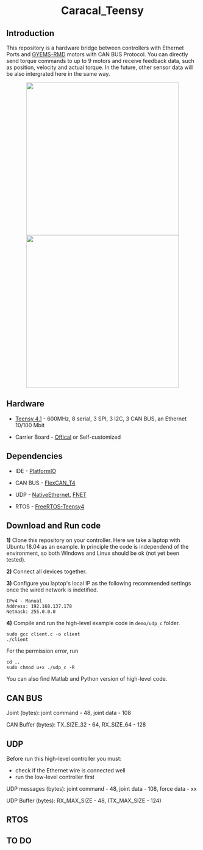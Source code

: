 <div align="center">

# Caracal_Teensy
</div>

## Introduction #
This repository is a hardware bridge between controllers with Ethernet Ports and [GYEMS-RMD](http://www.gyems.cn/product.html) motors with CAN BUS Protocol. You can directly send torque commands to up to 9 motors and receive feedback data, such as position, velocity and actual torque.
In the future, other sensor data will be also intergrated here in the same way.

<div align="center">
<img width="400" src="doc/Teens4_1.gif">
<img width="400" src="doc/trot_out.gif">
</div>

## Hardware #
* [Teensy 4.1](https://www.pjrc.com/store/teensy41.html) - 600MHz, 8 serial, 3 SPI, 3 I2C, 3 CAN BUS, an Ethernet 10/100 Mbit

* Carrier Board - [Offical](https://copperhilltech.com/teensy-4-1-triple-can-bus-board-with-240x240-lcd-and-ethernet/) or Self-customized

## Dependencies #
* IDE - [PlatformIO](https://www.youtube.com/watch?v=JmvMvIphMnY)

* CAN BUS - [FlexCAN_T4](https://github.com/tonton81/FlexCAN_T4)

* UDP - [NativeEthernet](https://github.com/vjmuzik/NativeEthernet), [FNET](https://github.com/vjmuzik/FNET)

* RTOS - [FreeRTOS-Teensy4](https://github.com/juliandesvignes/FreeRTOS-Teensy4)

## Download and Run code #
**1)** Clone this repository on your controller. Here we take a laptop with Ubuntu 18.04 as an example. In principle the code is independend of the environment, so both Windows and Linux should be ok (not yet been tested).

**2)** Connect all devices together.

**3)** Configure you laptop's local IP as the following recommended settings once the wired network is indetified.
```
IPv4 - Manual
Address: 192.168.137.178
Netmask: 255.0.0.0
```

**4)** Compile and run the high-level example code in `demo/udp_c` folder. 
```
sudo gcc client.c -o client
./client
```
For the permission error, run
```
cd ..
sudo chmod u+x ./udp_c -R
```
You can also find Matlab and Python version of high-level code.

## CAN BUS
Joint (bytes): joint command - 48, joint data - 108

CAN Buffer (bytes): TX_SIZE_32 - 64, RX_SIZE_64 - 128

## UDP #
Before run this high-level controller you must:
* check if the Ethernet wire is connected well
* run the low-level controller first

UDP messages (bytes): joint command - 48, joint data - 108, force data - xx

UDP Buffer (bytes): RX_MAX_SIZE - 48, (TX_MAX_SIZE - 124)

## RTOS #

## TO DO #
